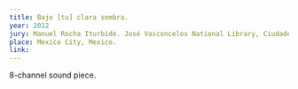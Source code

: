 ```yaml
---
title: Bajo [tu] clara sombra.
year: 2012
jury: Manuel Rocha Iturbide. José Vasconcelos National Library, Ciudadela. 
place: Mexico City, Mexico. 
link: 
---
```


8-channel sound piece. 